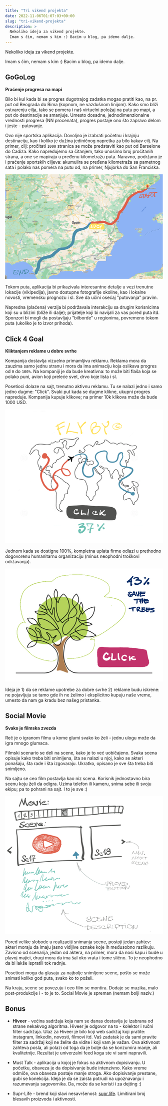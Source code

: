 ```yaml
---
title: "Tri vikend projekta"
date: 2022-11-06T01:07:03+00:00
slug: "tri-vikend-projekta"
description: >
  Nekoliko ideja za vikend projekte.
  Imam s čim, nemam s kim :) Bacim u blog, pa idemo dalje.
---
```


Nekoliko ideja za vikend projekte.

Imam s čim, nemam s kim :) Bacim u blog, pa idemo dalje.

## GoGoLog

**Praćenje progresa na mapi**

Bilo bi kul kada bi se progres dugotrajog zadatka mogao pratiti kao, na pr. put od Beograda do Rima (kopnom, ne vazdušnom linijom). Kako smo bliži ostvarenju cilja, tako se pomera i naš virtuelni položaj na putu po mapi, a put do destinacije se smanjuje. Umesto dosadne, jednodimenzionalne vrednosti progresa (NN procenata), progres postaje ono što zapravo delom i jeste - putovanje.

Ovo nije sportska aplikacija. Dovoljno je izabrati početnu i krajnju destinaciju, kao i koliko je dužina jediničnog napretka za bilo kakav cilj. Na primer, cilj: pročitati `1000` stranica se može predstaviti kao put od Barselone do Cadiza. Kako napredujemo sa čitanjem, tako unosimo broj pročitanih strana, a one se mapiraju u pređenu kilometražu puta. Naravno, podržano je i praćenje sportskih ciljeva: akumulira se pređena kilometraža sa pametnog sata i polako nas pomera na putu od, na primer, Njujorka do San Franciska.

![](gogolog.png)

Tokom puta, aplikacija bi prikazivala interesantne detalje u vezi trenutne lokacije (vikipedija), javno dostupne fotografije okoline, kao i lokalne novosti, vremensku prognozu i sl. Sve da učini osećaj "putovanja" pravim.

Napredna (plaćena) verzija bi podržavala interakciju sa drugim korisnicima koji su u blizini (bliže ili dalje); prijatelje koji bi navijali za vas pored puta itd. Sponzori bi mogli da postavljaju "bilborde" u regionima, povremeno tokom puta (ukoliko je to izvor prihoda).


## Click 4 Goal

**Kliktanjem reklame u dobre svrhe**

Kompanija dostavlja vizuelno primamljivu reklamu. Reklama mora da zauzima samo jednu stranu i mora da ima animaciju koja oslikava progres od `0` do `100%`. Na kompaniji je da bude kreativna: to može biti flaša koja se polako puni, avion koji preleće svet, drvo koje lista i sl.

Posetioci dolaze na sajt, trenutno aktivnu reklamu. Tu se nalazi jedno i samo jedno dugme: "Click". Svaki put kada se dugme klikne, ukupni progres napreduje. Kompanija kupuje klikove; na primer 10k klikova može da bude 1000 USD.

![](click1.png)

Jednom kada se dostigne 100%, kompletna uplata firme odlazi u prethodno dogovorenu humanitarnu organizaciju (minus neophodni troškovi održavanja).

![](click2.png)

Ideja je 1) da se reklame upotrebe za dobre svrhe 2) reklame budu iskrene: ne pojavljuju se tamo gde ih ne želimo i eksplicitno kupuju naše vreme, umesto da nam ga kradu bez našeg pristanka.


## Social Movie

**Svako je filmska zvezda**

Reč je o igranom filmu u kome glumi svako ko želi - jednu ulogu može da igra mnogo glumaca.

Filmski scenario se deli na scene, kako je to već uobičajeno. Svaka scena opisuje kako treba biti snimljena, šta se nalazi u njoj, kako se akteri ponašaju, šta rade i šta izgovaraju. Ukratko, opisano je sve šta treba biti snimljeno.

Na sajtu se ceo film postavlja kao niz scena. Korisnik jednostavno bira scenu koju želi da odigra. Uzima telefon ili kameru, snima sebe ili svoju ekipu; pa to pohrani na sajt. I to je sve :)

![](social-movie.png)

Pored velike slobode u realizaciji snimanja scene, postoji jedan zahtev: akteri moraju da imaju jasno vidljive oznake koje ih međusobno razlikuju. Zavisno od scenarija, jedan od aktera, na primer, mora da nosi kapu i bude u plavoj majici, drugi mora da ima šal oko vrata i tome slično. To je neophodno da bi lakše ispratili tok radnje.

Posetioci mogu da glasaju za najbolje snimljene scene, pošto se može snimati koliko god puta, svako ko to poželi.

Na kraju, scene se povezuju i ceo film se montira. Dodaje se muzika, malo post-produkcije i - to je to. Social Movie je spreman (nemam bolji naziv.)


## Bonus

+ **Hiveer** - većina sadržaja koja nam se danas dostavlja je izabrana od strane nekakvog algoritma. Hiveer je odgovor na to - kolektor i ručni filter sadržaja. Ulaz za Hiveer je bilo koji web sadržaj koji pratite: instagram, linkedin, novosti, filmovi itd. Vaš zadatak je da sami pravite filter za sadržaj koji ne želite da vidite i koji vam je važan. Ova aktivnost zahteva posla, ali polazi od toga da je bolje da se konzumira manje, ali kvalitetnije. Rezultat je univerzalni feed koga ste vi sami napravili.

+ Must Talk - aplikacija u kojoj je fokus na aktivnom dopisivanju. U početku, obaveza je da dopisivanje bude intenzivno. Kako vreme odmiče, ova obaveza postaje manje stroga. Ako dopisivanje prestane, gubi se konekcija. Ideja je da se zaista potrudi na upoznavanju i razumevanju sagovornika. Da, može da se koristi i za dejting :)

+ Supr-Life - brend koji slavi nesavršenost: [supr.life](https://supr.life). Limitirani broj blesavih proizvoda i aktivnosti.
